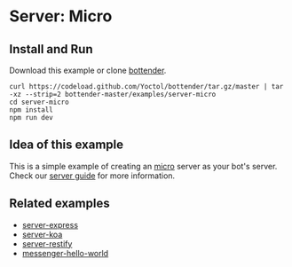 # Server: Micro

## Install and Run

Download this example or clone [bottender](https://github.com/Yoctol/bottender).

```
curl https://codeload.github.com/Yoctol/bottender/tar.gz/master | tar -xz --strip=2 bottender-master/examples/server-micro
cd server-micro
npm install
npm run dev
```

## Idea of this example

This is a simple example of creating an [micro](https://github.com/zeit/micro)
server as your bot's server.\
Check our [server guide](https://bottender.js.org/docs/Guides-Server) for more information.

## Related examples

* [server-express](../server-express)
* [server-koa](../server-koa)
* [server-restify](../server-restify)
* [messenger-hello-world](../messenger-hello-world)
